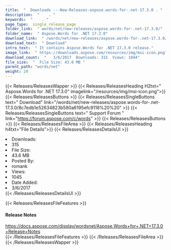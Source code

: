 ```yaml
---
title:  "  Downloads ---New-Releases-aspose.words-for-.net-17.3.0 . " 
description:  "    . " 
keywords:  "    . " 
page_type:  single_release_page
folder_link:  " words/net/new-releases/aspose.words-for-.net-17.3.0/"
folder_name:  " Aspose.Words for .NET 17.3.0"
download_link:  " /words/net/new-releases/aspose.words-for-.net-17.3.0/8c7edb1e52634823b580a6195efc9118"
download_text:  " Download"
intro_text:  " It contains Aspose.Words for .NET 17.3.0 release."
image_link:  " https://downloads.aspose.com/resources/img/msi-icon.png"
download_count:  "   3/6/2017  Downloads: 315  Views: 1044"
file_size:  "  File Size: 43.6 MB "
parent_path: "words/net"
weight: 20 
---
```


{{< Releases/ReleasesWapper >}}
  {{< Releases/ReleasesHeading H2txt=" Aspose.Words for .NET 17.3.0" imagelink="/resources/img/msi-icon.png">}}
  {{< Releases/ReleasesButtons >}}
    {{< Releases/ReleasesSingleButtons text=" Download" link="/words/net/new-releases/aspose.words-for-.net-17.3.0/8c7edb1e52634823b580a6195efc9118%20%20" >}}
    {{< Releases/ReleasesSingleButtons text=" Support Forum " link="https://forum.aspose.com/c/words" >}}
  {{< Releases/ReleasesButtons >}}
  {{< Releases/ReleasesFileArea >}}
    {{< Releases/ReleasesHeading h4txt="File Details">}}
    {{< Releases/ReleasesDetailsUl >}}
             <li>Downloads:</li><li>315</li><li>File Size:</li><li>43.6 MB</li><li>Posted By:</li><li>romank</li><li>Views:</li><li>1045</li><li>Date Added:</li><li>3/6/2017</li>
    {{< /Releases/ReleasesDetailsUl >}}

  {{< Releases/ReleasesFileFeatures >}}
      <h4>Release Notes</h4><div><a href="https://docs.aspose.com/display/wordsnet/Aspose.Words+for+.NET+17.3.0+Release+Notes">https://docs.aspose.com/display/wordsnet/Aspose.Words+for+.NET+17.3.0+Release+Notes</a></div>
  {{< /Releases/ReleasesFileFeatures >}}
 {{< /Releases/ReleasesFileArea >}}
{{< /Releases/ReleasesWapper >}}



